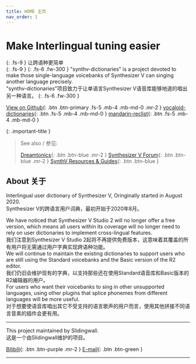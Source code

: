```yaml
---
title: HOME 主页
nav_order: 1
---
```


# Make Interlingual tuning easier  
{: .fs-9 }
让跨语种更简单  
{: .fs-9 }
{: .fs-6 .fw-300 } 
"synthv-dictionaries" is a project devoted to make those single-language voicebanks of Synthesizer V can singing another language precisely.  
"synthv-dictionaries"项目致力于让单语言Synthesizer V语音库能够地道的唱出另一种语言。 
{: .fs-6 .fw-300 } 

[View on Github](https://github.com/Slidingwall/synthv-dictionaries/){: .btn .btn-primary .fs-5 .mb-4 .mb-md-0 .mr-2 }  [vocaloid-dictionaries](/vocaloid-dictionaries/){: .btn .fs-5 .mb-4 .mb-md-0 }    [mandarin-reclist](/mandarin-reclist/){: .btn .fs-5 .mb-4 .mb-md-0 }  

{: .important-title }
> See also / 参见: 
> 
> [Dreamtonics](https://dreamtonics.com/){: .btn .btn-blue .mr-2 } [Synthesizer V Forum](https://forum.synthesizerv.com/){: .btn .btn-blue .mr-2 } [SynthV Resources & Guides](https://synthv.info/){: .btn .btn-blue }



## About 关于

Interlingual user dictionary of Synthesizer V, Oringinally started in August 2020.  
Synthesizer V的跨语言用户词典，最初开始于2020年8月。  

We have noticed that Synthesizer V Studio 2 will no longer offer a free version, which means all users within its coverage will no longer need to rely on user dictionaries to implement cross-lingual features.   
我们注意到Synthesizer V Studio 2起将不再提供免费版本，这意味着其覆盖的所有用户将无需通过用户字典实现跨语种功能。  
We will continue to maintain the existing dictionaries to support users who are still using the Standard voicebanks and the Basic version of the R2 editor.  
我们仍旧会维护现有的字典，以支持那些还在使用Standard语音库和Basic版本的R2编辑器的用户。  
For users who want their voicebanks to sing in other unsupported languages, using other plugins that splice phonemes from different languages will be more useful.  
对于想要使语音库唱出其它不受支持的语言歌声的用户而言，使用其他拼接不同语言音素的插件会更有用。  



---

This project maintained by Slidingwall.  
这是一个由Slidingwall维护的项目。

[Bilibili](https://space.bilibili.com/141232009){: .btn .btn-purple .mr-2 }  [E-mail](mailto:slidingwall@outlook.com){: .btn .btn-green }

---
